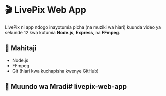 # 🎬 LivePix Web App

LivePix ni app ndogo inayotumia picha (na muziki wa hiari) kuunda video ya sekunde 12 kwa kutumia **Node.js**, **Express**, na **FFmpeg**.

## 🔧 Mahitaji

- Node.js  
- FFmpeg  
- Git (hiari kwa kuchapisha kwenye GitHub)

## 📁 Muundo wa Mradi# livepix-web-app
